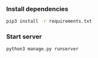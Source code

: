 ### Install dependencies

```bash
pip3 install -r requirements.txt
```


### Start server

```bash
python3 manage.py runserver
```